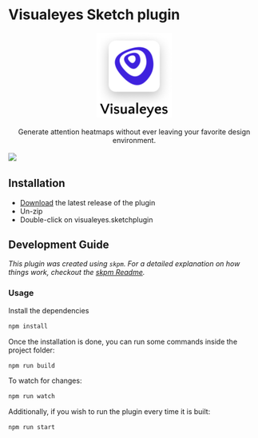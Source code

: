 # Visualeyes Sketch plugin

<div align="center">
  <img width="150px" src="./assets/logo.png"/>
</div>
<br/>
<div align="center">
  Generate attention heatmaps without ever leaving your favorite design environment.
</div>
<br/>
<img src="./assets/demo.gif"/>

## Installation

- [Download](../../releases/latest/download/visualeyes.sketchplugin.zip) the latest release of the plugin
- Un-zip
- Double-click on visualeyes.sketchplugin

## Development Guide

_This plugin was created using `skpm`. For a detailed explanation on how things work, checkout the [skpm Readme](https://github.com/skpm/skpm/blob/master/README.md)._

### Usage

Install the dependencies

```bash
npm install
```

Once the installation is done, you can run some commands inside the project folder:

```bash
npm run build
```

To watch for changes:

```bash
npm run watch
```

Additionally, if you wish to run the plugin every time it is built:

```bash
npm run start
```
